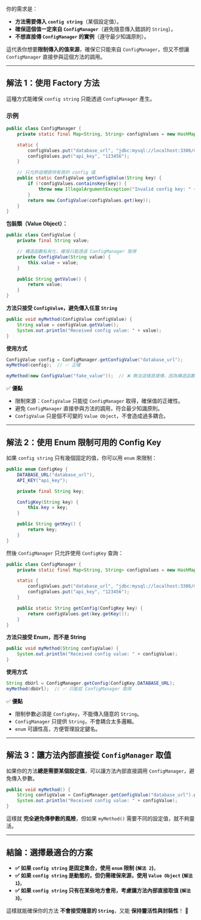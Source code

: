 你的需求是：
- **方法需要傳入 `config string`**（某個設定值）。
- **確保這個值一定來自 `ConfigManager`**（避免隨意傳入錯誤的 `String`）。
- **不想直接傳 `ConfigManager` 的實例**（遵守最少知識原則）。

這代表你想要**限制傳入的值來源**，確保它只能來自 `ConfigManager`，但又不想讓 `ConfigManager` 直接參與這個方法的調用。

---

## **解法 1：使用 Factory 方法**
這種方式能確保 `config string` 只能透過 `ConfigManager` 產生。

### **示例**
```java
public class ConfigManager {
    private static final Map<String, String> configValues = new HashMap<>();

    static {
        configValues.put("database_url", "jdbc:mysql://localhost:3306/mydb");
        configValues.put("api_key", "123456");
    }

    // 只允許這裡提供有效的 config 值
    public static ConfigValue getConfigValue(String key) {
        if (!configValues.containsKey(key)) {
            throw new IllegalArgumentException("Invalid config key: " + key);
        }
        return new ConfigValue(configValues.get(key));
    }
}
```

**包裝類（Value Object）：**
```java
public class ConfigValue {
    private final String value;

    // 構造函數私有化，確保只能透過 ConfigManager 取得
    private ConfigValue(String value) {
        this.value = value;
    }

    public String getValue() {
        return value;
    }
}
```

**方法只接受 `ConfigValue`，避免傳入任意 `String`**
```java
public void myMethod(ConfigValue configValue) {
    String value = configValue.getValue();
    System.out.println("Received config value: " + value);
}
```

**使用方式**
```java
ConfigValue config = ConfigManager.getConfigValue("database_url");
myMethod(config);  // ✅ 正確
```
```java
myMethod(new ConfigValue("fake_value"));  // ❌ 無法這樣直接傳，因為構造函數是私有的
```

✅ **優點**
- 限制來源：`ConfigValue` 只能從 `ConfigManager` 取得，確保值的正確性。
- 避免 `ConfigManager` 直接參與方法的調用，符合最少知識原則。
- `ConfigValue` 只是個不可變的 `Value Object`，不會造成過多耦合。

---

## **解法 2：使用 Enum 限制可用的 Config Key**
如果 `config string` 只有幾個固定的值，你可以用 `enum` 來限制：

```java
public enum ConfigKey {
    DATABASE_URL("database_url"),
    API_KEY("api_key");

    private final String key;

    ConfigKey(String key) {
        this.key = key;
    }

    public String getKey() {
        return key;
    }
}
```

然後 `ConfigManager` 只允許使用 `ConfigKey` 查詢：
```java
public class ConfigManager {
    private static final Map<String, String> configValues = new HashMap<>();

    static {
        configValues.put("database_url", "jdbc:mysql://localhost:3306/mydb");
        configValues.put("api_key", "123456");
    }

    public static String getConfig(ConfigKey key) {
        return configValues.get(key.getKey());
    }
}
```

**方法只接受 Enum，而不是 String**
```java
public void myMethod(String configValue) {
    System.out.println("Received config value: " + configValue);
}
```

**使用方式**
```java
String dbUrl = ConfigManager.getConfig(ConfigKey.DATABASE_URL);
myMethod(dbUrl);  // ✅ 只能從 ConfigManager 取得
```

✅ **優點**
- 限制參數必須是 `ConfigKey`，不能傳入隨意的 `String`。
- `ConfigManager` 只提供 `String`，不會耦合太多邏輯。
- `enum` 可讀性高，方便管理設定鍵名。

---

## **解法 3：讓方法內部直接從 `ConfigManager` 取值**
如果你的方法**總是需要某個設定值**，可以讓方法內部直接調用 `ConfigManager`，避免傳入參數。

```java
public void myMethod() {
    String configValue = ConfigManager.getConfigValue("database_url").getValue();
    System.out.println("Received config value: " + configValue);
}
```
這樣就 **完全避免傳參數的風險**，但如果 `myMethod()` 需要不同的設定值，就不夠靈活。

---

## **結論：選擇最適合的方案**
- **✅ 如果 `config string` 是固定集合，使用 `enum` 限制 (`解法 2`)**。
- **✅ 如果 `config string` 是動態的，但仍需確保來源，使用 `Value Object` (`解法 1`)**。
- **✅ 如果 `config string` 只有在某些地方會用，考慮讓方法內部直接取值 (`解法 3`)**。

這樣就能確保你的方法 **不會接受隨意的 `String`**，又能 **保持靈活性與封裝性**！ 🚀
